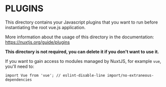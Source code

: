 # PLUGINS

This directory contains your Javascript plugins that you want to run before instantiating the root vue.js application.

More information about the usage of this directory in the documentation:
https://nuxtjs.org/guide/plugins

**This directory is not required, you can delete it if you don't want to use it.**

If you want to gain access to modules managed by NuxtJS, for example `vue`, you'll need to:

  ```
  import Vue from 'vue'; // eslint-disable-line import/no-extraneous-dependencies
  ```
